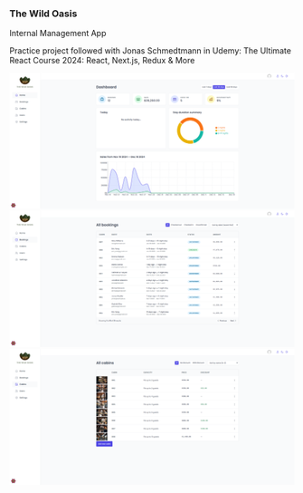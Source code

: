 ### The Wild Oasis

Internal Management App

Practice project followed with Jonas Schmedtmann in Udemy: The Ultimate React Course 2024: React, Next.js, Redux & More

![sc1](/screenshots/Capture1.PNG)
![sc1](/screenshots/Capture2.PNG)
![sc1](/screenshots/Capture3.PNG)
